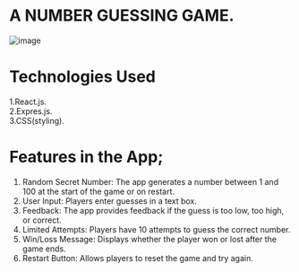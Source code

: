 # A NUMBER GUESSING GAME.

![image](https://github.com/user-attachments/assets/6a704ec4-8114-419e-90c1-57ff2e53fba6)

# Technologies Used
1.React.js. <br>
2.Expres.js. <br>
3.CSS(styling). <br>

# Features in the App;

1.  Random Secret Number: The app generates a number between 1 and 100 at the start of the game or on restart.
2. User Input: Players enter guesses in a text box.
3. Feedback: The app provides feedback if the guess is too low, too high, or correct.
4. Limited Attempts: Players have 10 attempts to guess the correct number.
5. Win/Loss Message: Displays whether the player won or lost after the game ends.
6. Restart Button: Allows players to reset the game and try again.
